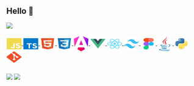 ## Hello 👋

<div>
  <a href="https://github.com/FelipeLarsen">
  <!-- Commits -->
  <!-- <img height="180em" src="https://github-readme-stats.vercel.app/api?username=FelipeLarsen&show_icons=true&theme=dracula&include_all_commits=true&count_private=true"/> -->

  <!-- Linguagens usadas -->
  <img height="270em" src="https://github-readme-stats.vercel.app/api/top-langs/?username=FelipeLarsen&layout=compact&langs_count=7&theme=dracula"/>
</div>


<!-- Tecnologias -->
<div style="display: inline_block"><br>
  <img align="center" alt="FelipeLarsen-Js" height="30" width="40" src="https://raw.githubusercontent.com/devicons/devicon/master/icons/javascript/javascript-plain.svg">

  <img align="center" alt="FelipeLarsen-Js" height="30" width="40" src="https://raw.githubusercontent.com/devicons/devicon/master/icons/typescript/typescript-original.svg">

  <img align="center" alt="FelipeLarsen-HTML" height="30" width="40" src="https://raw.githubusercontent.com/devicons/devicon/master/icons/html5/html5-original.svg">

  <img align="center" alt="FelipeLarsen-CSS" height="30" width="40" src="https://raw.githubusercontent.com/devicons/devicon/master/icons/css3/css3-original.svg">

  <img align="center" alt="FelipeLarsen-CSS" height="40" width="40" src="https://raw.githubusercontent.com/devicons/devicon/master/icons/angular/angular-original.svg">

  <img align="center" alt="FelipeLarsen-CSS" height="30" width="40" src="https://raw.githubusercontent.com/devicons/devicon/master/icons/vuejs/vuejs-original.svg">

  <img align="center" alt="FelipeLarsen-CSS" height="30" width="40" src="https://raw.githubusercontent.com/devicons/devicon/master/icons/react/react-original.svg">

  <img align="center" alt="FelipeLarsen-CSS" height="40" width="40" src="https://raw.githubusercontent.com/devicons/devicon/master/icons/tailwindcss/tailwindcss-original.svg">

  <img align="center" alt="FelipeLarsen-CSS" height="30" width="40" src="https://raw.githubusercontent.com/devicons/devicon/master/icons/figma/figma-original.svg">

  <img align="center" alt="FelipeLarsen-CSS" height="40" width="40" src="https://raw.githubusercontent.com/devicons/devicon/master/icons/java/java-original.svg">

  <img align="center" alt="FelipeLarsen-CSS" height="35" width="40" src="https://raw.githubusercontent.com/devicons/devicon/master/icons/python/python-original.svg">

  <img align="center" alt="FelipeLarsen-CSS" height="30" width="40" src="https://raw.githubusercontent.com/devicons/devicon/master/icons/git/git-original.svg">
</div>

##

<!-- Contato e Redes Sociais -->
<div> 
  <a href="https://www.linkedin.com/in/felipelarsen" target="_blank"><img src="https://img.shields.io/badge/-LinkedIn-%230077B5?style=for-the-badge&logo=linkedin&logoColor=white" target="_blank"></a> <a href="mailto:feliper.larsen@gmail.com"><img src="https://img.shields.io/badge/-Gmail-%23db4a39?style=for-the-badge&logo=gmail&logoColor=white" target="_blank"></a>   
</div>

